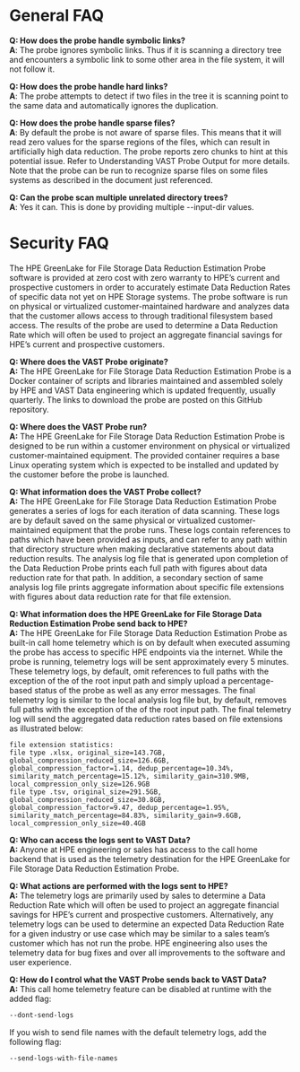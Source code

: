 # General FAQ

**Q: How does the probe handle symbolic links?**<br>
**A**: The probe ignores symbolic links. Thus if it is scanning a directory tree and encounters a symbolic link to some other area in the file system, it will not follow it.

**Q: How does the probe handle hard links?**<br>
**A**: The probe attempts to detect if two files in the tree it is scanning point to the same data and automatically ignores the duplication.

**Q: How does the probe handle sparse files?**<br>
**A**: By default the probe is not aware of sparse files. This means that it will read zero values for the sparse regions of the files, which can result in artificially high data reduction. The probe reports zero chunks to hint at this potential issue. Refer to Understanding VAST Probe Output for more details. Note that the probe can be run to recognize sparse files on some files systems as described in the document just referenced.

**Q: Can the probe scan multiple unrelated directory trees?**<br>
**A**: Yes it can. This is done by providing multiple --input-dir values.

# Security FAQ

The HPE GreenLake for File Storage Data Reduction Estimation Probe software is provided at zero cost with zero warranty to HPE’s current and prospective customers in order to accurately estimate Data Reduction Rates of specific data not yet on HPE Storage systems. The probe software is run on physical or virtualized customer-maintained hardware and analyzes data that the customer allows access to through traditional filesystem based access. The results of the probe are used to determine a Data Reduction Rate which will often be used to project an aggregate financial savings for HPE’s current and prospective customers.

**Q: Where does the VAST Probe originate?**<br>
**A:** The HPE GreenLake for File Storage Data Reduction Estimation Probe is a Docker container of scripts and libraries maintained and assembled solely by HPE and VAST Data engineering which is updated frequently, usually quarterly. The links to download the probe are posted on this GitHub repository.

**Q: Where does the VAST Probe run?**<br>
**A:** The HPE GreenLake for File Storage Data Reduction Estimation Probe is designed to be run within a customer environment on physical or virtualized customer-maintained equipment. The provided container requires a base Linux operating system which is expected to be installed and updated by the customer before the probe is launched.

**Q: What information does the VAST Probe collect?**<br>
**A:** The HPE GreenLake for File Storage Data Reduction Estimation Probe generates a series of logs for each iteration of data scanning. These logs are by default saved on the same physical or virtualized customer-maintained equipment that the probe runs. These logs contain references to paths which have been provided as inputs, and can refer to any path within that directory structure when making declarative statements about data reduction results. The analysis log file that is generated upon completion of the Data Reduction Probe prints each full path with figures about data reduction rate for that path. In addition, a secondary section of same analysis log file prints aggregate information about specific file extensions with figures about data reduction rate for that file extension.

**Q: What information does the HPE GreenLake for File Storage Data Reduction Estimation Probe send back to HPE?**<br>
**A:** The HPE GreenLake for File Storage Data Reduction Estimation Probe as built-in call home telemetry which is on by default when executed assuming the probe has access to specific HPE endpoints via the internet. While the probe is running, telemetry logs will be sent approximately every 5 minutes. These telemetry logs, by default, omit references to full paths with the exception of the of the root input path and simply upload a percentage-based status of the probe as well as any error messages. The final telemetry log is similar to the local analysis log file but, by default, removes full paths with the exception of the of the root input path. The final telemetry log will send the aggregated data reduction rates based on file extensions as illustrated below:
```text
file extension statistics:
file type .xlsx, original_size=143.7GB, global_compression_reduced_size=126.6GB, global_compression_factor=1.14, dedup_percentage=10.34%, similarity_match_percentage=15.12%, similarity_gain=310.9MB, local_compression_only_size=126.9GB
file type .tsv, original_size=291.5GB, global_compression_reduced_size=30.8GB, global_compression_factor=9.47, dedup_percentage=1.95%, similarity_match_percentage=84.83%, similarity_gain=9.6GB, local_compression_only_size=40.4GB
```

**Q: Who can access the logs sent to VAST Data?**<br>
**A:** Anyone at HPE engineering or sales has access to the call home backend that is used as the telemetry destination for the HPE GreenLake for File Storage Data Reduction Estimation Probe.

**Q: What actions are performed with the logs sent to HPE?**<br>
**A:** The telemetry logs are primarily used by sales to determine a Data Reduction Rate which will often be used to project an aggregate financial savings for HPE’s current and prospective customers. Alternatively, any telemetry logs can be used to determine an expected Data Reduction Rate for a given industry or use case which may be similar to a sales team’s customer which has not run the probe. HPE engineering also uses the telemetry data for bug fixes and over all improvements to the software and user experience.

**Q: How do I control what the VAST Probe sends back to VAST Data?**<br>
**A:** This call home telemetry feature can be disabled at runtime with the added flag:
```bash
--dont-send-logs
```
If you wish to send file names with the default telemetry logs, add the following flag:
```bash
--send-logs-with-file-names
```


